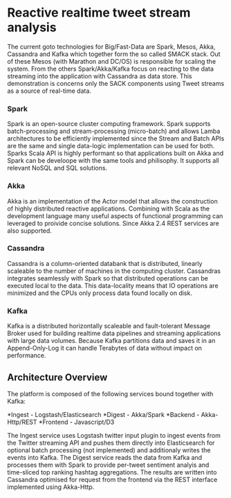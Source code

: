 # Reactive realtime tweet stream analysis

The current goto technologies for Big/Fast-Data are Spark, Mesos, Akka, Cassandra and Kafka which together form the so called SMACK stack. Out of these Mesos (with Marathon and DC/OS) is responsible for scaling the system. From the others Spark/Akka/Kafka focus on reacting to the data streaming into the application with Cassandra as data store. This demonstration is concerns only the SACK components using Tweet streams as a source of real-time data.

### Spark
Spark is an open-source cluster computing framework. Spark supports batch-processing and stream-processing (micro-batch) and allows Lamba architectures to be efficiently implemented since the Stream and Batch APIs are the same and single data-logic implementation can be used for both. Sparks Scala API is highly performant so that applications built on Akka and Spark can be develoope with the same tools and philisophy. It supports all relevant NoSQL and SQL solutions.

### Akka
Akka is an implementation of the Actor model that allows the construction of highly distributed reactive applications. Combining with Scala as the development language many useful aspects of functional programming can leveraged to proivide concise solutions. Since Akka 2.4 REST services are also supported.

### Cassandra
Cassandra is a column-oriented databank that is distributed, linearly scaleable to the number of machines in the computing cluster. Cassandras integrates seamlessly with Spark so that distributed operations can be executed local to the data. This data-locality means that IO operations are minimized and the CPUs only process data found locally on disk. 

### Kafka
Kafka is a distributed horizontally scaleable and fault-tolerant Message Broker used for building realtime data pipelines and streaming applications with large data volumes. Because Kafka partitions data and saves it in an Append-Only-Log it can handle Terabytes of data without impact on performance.

## Architecture Overview

The platform is composed of the following services bound together with Kafka:

*Ingest - Logstash/Elasticsearch
*Digest - Akka/Spark
*Backend - Akka-Http/REST
*Frontend -  Javascript/D3

The Ingest service uses Logstash twitter input plugin to ingest events from the Twitter streaming API and pushes them directly into Elasticsearch for optional batch processing (not implemented) and additionaly writes the events into Kafka. The Digest service reads the data from Kafka and processes them with Spark to provide per-tweet sentiment analyis and time-sliced top ranking hashtag aggregations. The results are written into Cassandra optimised for request from the frontend via the REST interface implemented using Akka-Http.
